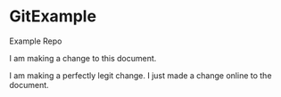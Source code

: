 # GitExample
Example Repo 

I am making a change to this document.


I am making a perfectly legit change. 
I just made a change online to the document. 
